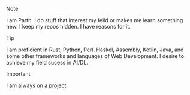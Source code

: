 > [!NOTE]  
> I am Parth.
> I do stuff that interest my feild or makes me learn something new.
> I keep my repos hidden. I have reasons for it.

> [!TIP]
> I am proficient in Rust, Python, Perl, Haskel, Assembly, Kotlin, Java, and some other frameworks and languages of Web Development.
> I desire to achieve my field sucess in AI/DL.

> [!IMPORTANT]  
> I am always on a project.
